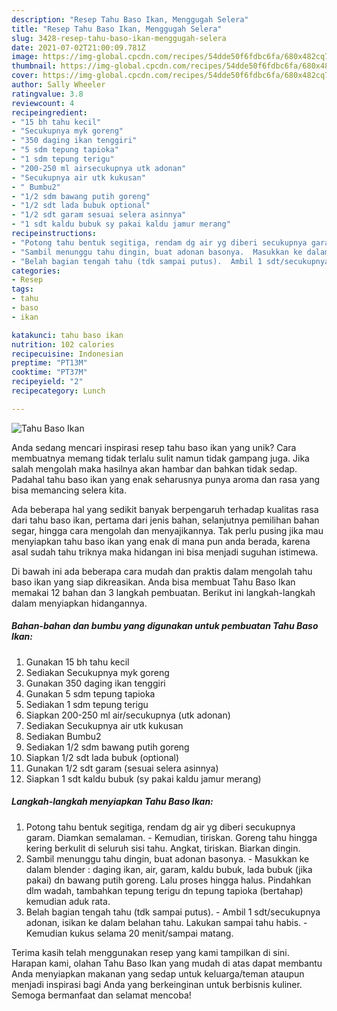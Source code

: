 ```yaml
---
description: "Resep Tahu Baso Ikan, Menggugah Selera"
title: "Resep Tahu Baso Ikan, Menggugah Selera"
slug: 3428-resep-tahu-baso-ikan-menggugah-selera
date: 2021-07-02T21:00:09.781Z
image: https://img-global.cpcdn.com/recipes/54dde50f6fdbc6fa/680x482cq70/tahu-baso-ikan-foto-resep-utama.jpg
thumbnail: https://img-global.cpcdn.com/recipes/54dde50f6fdbc6fa/680x482cq70/tahu-baso-ikan-foto-resep-utama.jpg
cover: https://img-global.cpcdn.com/recipes/54dde50f6fdbc6fa/680x482cq70/tahu-baso-ikan-foto-resep-utama.jpg
author: Sally Wheeler
ratingvalue: 3.8
reviewcount: 4
recipeingredient:
- "15 bh tahu kecil"
- "Secukupnya myk goreng"
- "350 daging ikan tenggiri"
- "5 sdm tepung tapioka"
- "1 sdm tepung terigu"
- "200-250 ml airsecukupnya utk adonan"
- "Secukupnya air utk kukusan"
- " Bumbu2"
- "1/2 sdm bawang putih goreng"
- "1/2 sdt lada bubuk optional"
- "1/2 sdt garam sesuai selera asinnya"
- "1 sdt kaldu bubuk sy pakai kaldu jamur merang"
recipeinstructions:
- "Potong tahu bentuk segitiga, rendam dg air yg diberi secukupnya garam. Diamkan semalaman. Kemudian, tiriskan. Goreng tahu hingga kering berkulit di seluruh sisi tahu. Angkat, tiriskan. Biarkan dingin."
- "Sambil menunggu tahu dingin, buat adonan basonya.  Masukkan ke dalam blender : daging ikan, air, garam, kaldu bubuk, lada bubuk (jika pakai) dn bawang putih goreng. Lalu proses hingga halus. Pindahkan dlm wadah, tambahkan tepung terigu dn tepung tapioka (bertahap) kemudian aduk rata."
- "Belah bagian tengah tahu (tdk sampai putus).  Ambil 1 sdt/secukupnya adonan, isikan ke dalam belahan tahu. Lakukan sampai tahu habis.  Kemudian kukus selama 20 menit/sampai matang."
categories:
- Resep
tags:
- tahu
- baso
- ikan

katakunci: tahu baso ikan 
nutrition: 102 calories
recipecuisine: Indonesian
preptime: "PT13M"
cooktime: "PT37M"
recipeyield: "2"
recipecategory: Lunch

---
```



![Tahu Baso Ikan](https://img-global.cpcdn.com/recipes/54dde50f6fdbc6fa/680x482cq70/tahu-baso-ikan-foto-resep-utama.jpg)

Anda sedang mencari inspirasi resep tahu baso ikan yang unik? Cara membuatnya memang tidak terlalu sulit namun tidak gampang juga. Jika salah mengolah maka hasilnya akan hambar dan bahkan tidak sedap. Padahal tahu baso ikan yang enak seharusnya punya aroma dan rasa yang bisa memancing selera kita.

Ada beberapa hal yang sedikit banyak berpengaruh terhadap kualitas rasa dari tahu baso ikan, pertama dari jenis bahan, selanjutnya pemilihan bahan segar, hingga cara mengolah dan menyajikannya. Tak perlu pusing jika mau menyiapkan tahu baso ikan yang enak di mana pun anda berada, karena asal sudah tahu triknya maka hidangan ini bisa menjadi suguhan istimewa.




Di bawah ini ada beberapa cara mudah dan praktis dalam mengolah tahu baso ikan yang siap dikreasikan. Anda bisa membuat Tahu Baso Ikan memakai 12 bahan dan 3 langkah pembuatan. Berikut ini langkah-langkah dalam menyiapkan hidangannya.

<!--inarticleads1-->

##### Bahan-bahan dan bumbu yang digunakan untuk pembuatan Tahu Baso Ikan:

1. Gunakan 15 bh tahu kecil
1. Sediakan Secukupnya myk goreng
1. Gunakan 350 daging ikan tenggiri
1. Gunakan 5 sdm tepung tapioka
1. Sediakan 1 sdm tepung terigu
1. Siapkan 200-250 ml air/secukupnya (utk adonan)
1. Sediakan Secukupnya air utk kukusan
1. Sediakan  Bumbu2
1. Sediakan 1/2 sdm bawang putih goreng
1. Siapkan 1/2 sdt lada bubuk (optional)
1. Gunakan 1/2 sdt garam (sesuai selera asinnya)
1. Siapkan 1 sdt kaldu bubuk (sy pakai kaldu jamur merang)




<!--inarticleads2-->

##### Langkah-langkah menyiapkan Tahu Baso Ikan:

1. Potong tahu bentuk segitiga, rendam dg air yg diberi secukupnya garam. Diamkan semalaman. - Kemudian, tiriskan. Goreng tahu hingga kering berkulit di seluruh sisi tahu. Angkat, tiriskan. Biarkan dingin.
1. Sambil menunggu tahu dingin, buat adonan basonya.  - Masukkan ke dalam blender : daging ikan, air, garam, kaldu bubuk, lada bubuk (jika pakai) dn bawang putih goreng. Lalu proses hingga halus. Pindahkan dlm wadah, tambahkan tepung terigu dn tepung tapioka (bertahap) kemudian aduk rata.
1. Belah bagian tengah tahu (tdk sampai putus).  - Ambil 1 sdt/secukupnya adonan, isikan ke dalam belahan tahu. Lakukan sampai tahu habis.  - Kemudian kukus selama 20 menit/sampai matang.




Terima kasih telah menggunakan resep yang kami tampilkan di sini. Harapan kami, olahan Tahu Baso Ikan yang mudah di atas dapat membantu Anda menyiapkan makanan yang sedap untuk keluarga/teman ataupun menjadi inspirasi bagi Anda yang berkeinginan untuk berbisnis kuliner. Semoga bermanfaat dan selamat mencoba!
